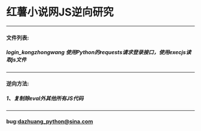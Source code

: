 # 红薯小说网JS逆向研究
***
#### 文件列表:
##### login_kongzhongwang 使用Python的requests请求登录接口，使用execjs读取js文件
***
#### 逆向方法:
##### 1、复制除eval外其他所有JS代码

***
#### bug:dazhuang_python@sina.com
